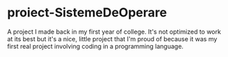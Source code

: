 # proiect-SistemeDeOperare
A project I made back in my first year of college. It's not optimized to work at its best but it's a nice, little project that I'm proud of because it was my first real project involving coding in a programming language.
